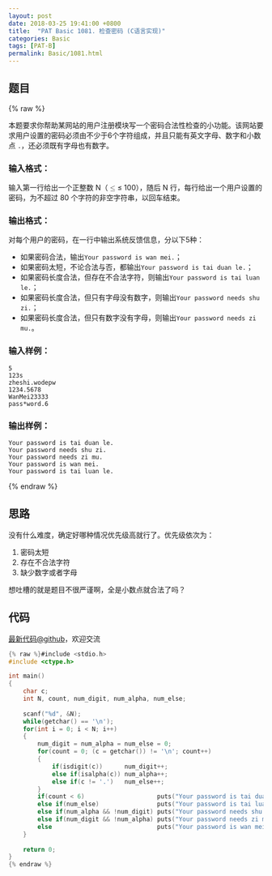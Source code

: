 ```yaml
---
layout: post
date: 2018-03-25 19:41:00 +0800
title:  "PAT Basic 1081. 检查密码 (C语言实现)"
categories: Basic
tags: [PAT-B]
permalink: Basic/1081.html
---
```


## 题目

{% raw %}<div class="ques-view"><p>本题要求你帮助某网站的用户注册模块写一个密码合法性检查的小功能。该网站要求用户设置的密码必须由不少于6个字符组成，并且只能有英文字母、数字和小数点 <code>.</code>，还必须既有字母也有数字。</p>
<h3 id="-">输入格式：</h3>
<p>输入第一行给出一个正整数 N（<span class="katex"><span class="katex-mathml"><math><mrow><mo>≤</mo></mrow>\le</math></span><span aria-hidden="true" class="katex-html"><span class="strut" style="height:0.63597em;"></span><span class="strut bottom" style="height:0.7719400000000001em;vertical-align:-0.13597em;"></span><span class="base textstyle uncramped"><span class="mrel">≤</span></span></span></span> 100），随后 N 行，每行给出一个用户设置的密码，为不超过 80 个字符的非空字符串，以回车结束。</p>
<h3 id="-">输出格式：</h3>
<p>对每个用户的密码，在一行中输出系统反馈信息，分以下5种：</p>
<ul>
<li>如果密码合法，输出<code>Your password is wan mei.</code>；</li>
<li>如果密码太短，不论合法与否，都输出<code>Your password is tai duan le.</code>；</li>
<li>如果密码长度合法，但存在不合法字符，则输出<code>Your password is tai luan le.</code>；</li>
<li>如果密码长度合法，但只有字母没有数字，则输出<code>Your password needs shu zi.</code>；</li>
<li>如果密码长度合法，但只有数字没有字母，则输出<code>Your password needs zi mu.</code>。</li>
</ul>
<h3 id="-">输入样例：</h3>
<pre><code class="lang-in">5
123s
zheshi.wodepw
1234.5678
WanMei23333
pass*word.6
</code></pre>
<h3 id="-">输出样例：</h3>
<pre><code class="lang-out">Your password is tai duan le.
Your password needs shu zi.
Your password needs zi mu.
Your password is wan mei.
Your password is tai luan le.
</code></pre>
</div>{% endraw %}

## 思路

没有什么难度，确定好哪种情况优先级高就行了。优先级依次为：

1. 密码太短
2. 存在不合法字符
3. 缺少数字或者字母

想吐槽的就是题目不很严谨啊，全是小数点就合法了吗？

## 代码

[最新代码@github](https://github.com/OliverLew/PAT/blob/master/PATBasic/1081.c)，欢迎交流
```c
{% raw %}#include <stdio.h>
#include <ctype.h>

int main()
{
    char c;
    int N, count, num_digit, num_alpha, num_else;
    
    scanf("%d", &N);
    while(getchar() == '\n');
    for(int i = 0; i < N; i++)
    {
        num_digit = num_alpha = num_else = 0;
        for(count = 0; (c = getchar()) != '\n'; count++)
        {
            if(isdigit(c))      num_digit++;
            else if(isalpha(c)) num_alpha++;
            else if(c != '.')   num_else++;
        }
        if(count < 6)                    puts("Your password is tai duan le.");
        else if(num_else)                puts("Your password is tai luan le.");
        else if(num_alpha && !num_digit) puts("Your password needs shu zi.");
        else if(num_digit && !num_alpha) puts("Your password needs zi mu.");
        else                             puts("Your password is wan mei.");
    }
    
    return 0;
}
{% endraw %}
```